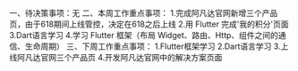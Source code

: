 一、待决策事项：无
二、本周工作重点事项：
1.完成阿凡达官网新增三个产品页，由于618期间上线管控，决定在618之后上线
2.用 Flutter 完成'我的积分'页面
3.Dart语言学习
4.学习 Flutter 框架（布局 Widget、路由、Http、组件之间的通信、生命周期）
三、下周工作重点事项：
1.Flutter框架学习
2.Dart语言学习
3.上线阿凡达官网三个产品页
4.开发阿凡达官网中的解决方案页面